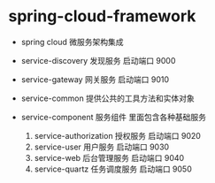 # spring-cloud-framework
* spring cloud 微服务架构集成
* service-discovery 发现服务  启动端口 9000
* service-gateway   网关服务  启动端口 9010
* service-common    提供公共的工具方法和实体对象

* service-component 服务组件 里面包含各种基础服务
  1. service-authorization 授权服务  启动端口 9020
  2. service-user 用户服务 启动端口 9030
  3. service-web 后台管理服务 启动端口 9040
  4. service-quartz 任务调度服务 启动端口 9050
